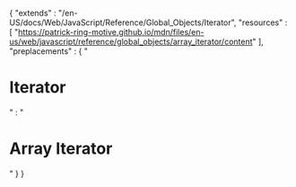 { 
  "extends" : "/en-US/docs/Web/JavaScript/Reference/Global_Objects/Iterator",
  "resources" : [
    "https://patrick-ring-motive.github.io/mdn/files/en-us/web/javascript/reference/global_objects/array_iterator/content"
  ],
  "preplacements" : {
    "<h1>Iterator</h1>" : "<h1>Array Iterator</h1>"
  }
}
